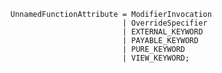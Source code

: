 <!-- This file is generated automatically by infrastructure scripts. Please don't edit by hand. -->

```{ .ebnf .slang-ebnf #UnnamedFunctionAttribute }
UnnamedFunctionAttribute = ModifierInvocation
                         | OverrideSpecifier
                         | EXTERNAL_KEYWORD
                         | PAYABLE_KEYWORD
                         | PURE_KEYWORD
                         | VIEW_KEYWORD;
```
